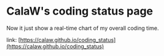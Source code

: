 # CalaW's coding status page

Now it just show a real-time chart of my overall coding time.

link: [https://calaw.github.io/coding_status](https://calaw.github.io/coding_status)
